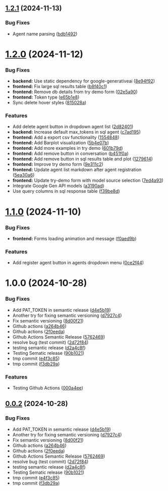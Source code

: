 ## [1.2.1](https://github.com/ggeop/DataDialogueLLM/compare/v1.2.0...v1.2.1) (2024-11-13)


### Bug Fixes

* Agent name parsing ([bdb1492](https://github.com/ggeop/DataDialogueLLM/commit/bdb1492a6b1545eb6c045515fe67cd966a3a734c))

# [1.2.0](https://github.com/ggeop/DataDialogueLLM/compare/v1.1.0...v1.2.0) (2024-11-12)


### Bug Fixes

* **backend:** Use static dependency for  google-generativeai ([8e94f92](https://github.com/ggeop/DataDialogueLLM/commit/8e94f92d97b17cd1c780ae4493ebc50986877992))
* **frontend:** Fix large sql results table ([b8f40c1](https://github.com/ggeop/DataDialogueLLM/commit/b8f40c1d13db67464de2935b4556639c0b882bd9))
* **frontend:** Remove db details from try demo form ([02e5a90](https://github.com/ggeop/DataDialogueLLM/commit/02e5a90d8468fca1347bc347276f8b98017f3b73))
* **frontend:** Token type ([e65b1e8](https://github.com/ggeop/DataDialogueLLM/commit/e65b1e85804a821899281fd4c101a05d48ab8584))
* Sync delete hover styles ([815028a](https://github.com/ggeop/DataDialogueLLM/commit/815028a316d2e732353ea4153a5cfd31fe8e4d12))


### Features

* Add delete agent button in dropdown agent list ([2d82401](https://github.com/ggeop/DataDialogueLLM/commit/2d824014d3eceb483c8086148191045f66533d0f))
* **backend:** Increase default max_tokens in sql agent ([c7ad195](https://github.com/ggeop/DataDialogueLLM/commit/c7ad195794dddc2d52cdefbafdc13ba19969f7fa))
* **frontend:** Add a export csv functionality ([1554848](https://github.com/ggeop/DataDialogueLLM/commit/1554848b3732998a99326c1d347afc55bc9edfd6))
* **frontend:** Add Barplot visualization ([5b4e07b](https://github.com/ggeop/DataDialogueLLM/commit/5b4e07b42f1f31a61e08bcd7ee239d26f2015927))
* **frontend:** Add more examples in try demo ([601b79d](https://github.com/ggeop/DataDialogueLLM/commit/601b79d477aaf1ead73258869c4a06a6cb2e9572))
* **frontend:** Add remove button in conversation ([b451f0a](https://github.com/ggeop/DataDialogueLLM/commit/b451f0a76949e8352b6bee1b062f033afd86341a))
* **frontend:** Add remove button in sql results table and plot ([1279614](https://github.com/ggeop/DataDialogueLLM/commit/1279614d78b4c698553ecf7f339b1992c949a978))
* **frontend:** Improve try demo form ([9e311c2](https://github.com/ggeop/DataDialogueLLM/commit/9e311c24fb4fae5b4810dd32e1688836e651125c))
* **frontend:** Update agent list markdown after agent registration ([5ea30a6](https://github.com/ggeop/DataDialogueLLM/commit/5ea30a657663e1516842bb0c5eae895fa6823b1e))
* **frontend:** Update try-demo form with model source selection ([7ed4a93](https://github.com/ggeop/DataDialogueLLM/commit/7ed4a93fc287e87a75ab1b04d9b8efa86a51e647))
* Integrate Google Gen API models ([a3190ad](https://github.com/ggeop/DataDialogueLLM/commit/a3190ad8cbc2e03eb48256685d9cf5b11b72514e))
* Use query columns in sql response table ([f39be8d](https://github.com/ggeop/DataDialogueLLM/commit/f39be8da01bf8330a9a0e6c048f4735ac0015a97))

# [1.1.0](https://github.com/ggeop/DataDialogueLLM/compare/v1.0.0...v1.1.0) (2024-11-10)


### Bug Fixes

* **frontend:** Forms loading animation and message ([f0aed9b](https://github.com/ggeop/DataDialogueLLM/commit/f0aed9b334eb41b14d843b55efd895ddf94d525b))


### Features

* Add register agent button in agents dropdown menu ([0ce2f44](https://github.com/ggeop/DataDialogueLLM/commit/0ce2f443f7a00fb84568fdc104bdc0747a77cc49))

# 1.0.0 (2024-10-28)


### Bug Fixes

* Add PAT_TOKEN in semantic release ([d4e5b19](https://github.com/ggeop/DataDialogueLLM/commit/d4e5b19aa3a3f740d3298b74094a758798826f5b))
* Another try for fixing semantic versioning ([d7927c4](https://github.com/ggeop/DataDialogueLLM/commit/d7927c4f709a3752e49ac7e9fe739c632b928c66))
* Fix semantic versioning ([8d00f21](https://github.com/ggeop/DataDialogueLLM/commit/8d00f21e5973acbdd06e2d5e203b0585a31db37b))
* Github actions ([a264b46](https://github.com/ggeop/DataDialogueLLM/commit/a264b4611bff79803123297ce3d1bba9de6ee26b))
* Github actions ([2f0eeda](https://github.com/ggeop/DataDialogueLLM/commit/2f0eeda1a51f4d3a0fdc722360d8a571a68ac326))
* Github Actions Semantic Release ([5762469](https://github.com/ggeop/DataDialogueLLM/commit/57624693d55231e5a54cd3ddcdbaff806c1b48b6))
* resolve bug (test commit) ([2d72f84](https://github.com/ggeop/DataDialogueLLM/commit/2d72f848052ed640a25924c3e873045f3d21e882))
* testing semantic release ([d2a4c8f](https://github.com/ggeop/DataDialogueLLM/commit/d2a4c8fca74fd16a0773fcb186ac010a3e181008))
* Testing Sematic release ([90b1021](https://github.com/ggeop/DataDialogueLLM/commit/90b1021640b3c440130f02a67fbeb99b5b3ef800))
* tmp commit ([e4f3c85](https://github.com/ggeop/DataDialogueLLM/commit/e4f3c85e1d94471013e49daea32c505ed406a0ef))
* tmp commit ([f3db29a](https://github.com/ggeop/DataDialogueLLM/commit/f3db29ad177a6830f7d448c063b00ad00c1479f9))


### Features

* Testing Github Actions ([000a4ee](https://github.com/ggeop/DataDialogueLLM/commit/000a4ee63cb1d9c57723577f5be76df35abf3eb9))

## [0.0.2](https://github.com/ggeop/DataDialogueLLM/compare/v0.0.1...v0.0.2) (2024-10-28)


### Bug Fixes

* Add PAT_TOKEN in semantic release ([d4e5b19](https://github.com/ggeop/DataDialogueLLM/commit/d4e5b19aa3a3f740d3298b74094a758798826f5b))
* Another try for fixing semantic versioning ([d7927c4](https://github.com/ggeop/DataDialogueLLM/commit/d7927c4f709a3752e49ac7e9fe739c632b928c66))
* Fix semantic versioning ([8d00f21](https://github.com/ggeop/DataDialogueLLM/commit/8d00f21e5973acbdd06e2d5e203b0585a31db37b))
* Github actions ([a264b46](https://github.com/ggeop/DataDialogueLLM/commit/a264b4611bff79803123297ce3d1bba9de6ee26b))
* Github actions ([2f0eeda](https://github.com/ggeop/DataDialogueLLM/commit/2f0eeda1a51f4d3a0fdc722360d8a571a68ac326))
* Github Actions Semantic Release ([5762469](https://github.com/ggeop/DataDialogueLLM/commit/57624693d55231e5a54cd3ddcdbaff806c1b48b6))
* resolve bug (test commit) ([2d72f84](https://github.com/ggeop/DataDialogueLLM/commit/2d72f848052ed640a25924c3e873045f3d21e882))
* testing semantic release ([d2a4c8f](https://github.com/ggeop/DataDialogueLLM/commit/d2a4c8fca74fd16a0773fcb186ac010a3e181008))
* Testing Sematic release ([90b1021](https://github.com/ggeop/DataDialogueLLM/commit/90b1021640b3c440130f02a67fbeb99b5b3ef800))
* tmp commit ([e4f3c85](https://github.com/ggeop/DataDialogueLLM/commit/e4f3c85e1d94471013e49daea32c505ed406a0ef))
* tmp commit ([f3db29a](https://github.com/ggeop/DataDialogueLLM/commit/f3db29ad177a6830f7d448c063b00ad00c1479f9))
